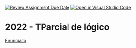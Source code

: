 [![Review Assignment Due Date](https://classroom.github.com/assets/deadline-readme-button-24ddc0f5d75046c5622901739e7c5dd533143b0c8e959d652212380cedb1ea36.svg)](https://classroom.github.com/a/y4Kw9uSk)
[![Open in Visual Studio Code](https://classroom.github.com/assets/open-in-vscode-718a45dd9cf7e7f842a935f5ebbe5719a5e09af4491e668f4dbf3b35d5cca122.svg)](https://classroom.github.com/online_ide?assignment_repo_id=11547903&assignment_repo_type=AssignmentRepo)
# 2022 - TParcial de lógico

[Enunciado](https://docs.google.com/document/d/13DilLCxtxFtg-dFWvBFyZIn4RVCzknDLgeg1qXb4pI0/edit?usp=sharing)

